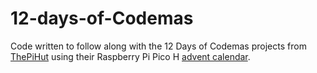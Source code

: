 # 12-days-of-Codemas

Code written to follow along with the 12 Days of Codemas projects from [ThePiHut](https://thepihut.com/pages/maker-advent-2022-guides) using their Raspberry Pi Pico H [advent calendar](https://thepihut.com/products/maker-advent-calendar-includes-raspberry-pi-pico-h).
